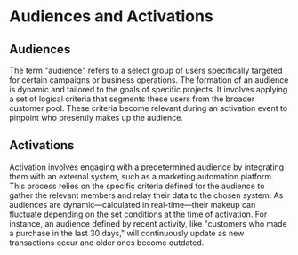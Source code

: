 # Audiences and Activations

## Audiences

The term "audience" refers to a select group of users specifically targeted for certain campaigns or business
operations. The formation of an audience is dynamic and tailored to the goals of specific projects. It involves applying
a set of logical criteria that segments these users from the broader customer pool. These criteria become relevant
during an activation event to pinpoint who presently makes up the audience.

## Activations

Activation involves engaging with a predetermined audience by integrating them with an external system, such as a
marketing automation platform. This process relies on the specific criteria defined for the audience to gather the
relevant members and relay their data to the chosen system. As audiences are dynamic—calculated in real-time—their
makeup can fluctuate depending on the set conditions at the time of activation. For instance, an audience defined by
recent activity, like "customers who made a purchase in the last 30 days," will continuously update as new transactions
occur and older ones become outdated.